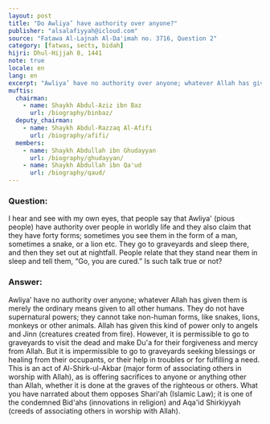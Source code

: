 ```yaml
---
layout: post
title: "Do Awliya’ have authority over anyone?"
publisher: "alsalafiyyah@icloud.com"
source: "Fatawa Al-Lajnah Al-Da'imah no. 3716, Question 2"
category: [fatwas, sects, bidah]
hijri: Dhul-Hijjah 8, 1441
note: true
locale: en
lang: en
excerpt: "Awliya’ have no authority over anyone; whatever Allah has given them is merely the ordinary means given to all other humans. They do not have supernatural powers; they cannot take non-human forms, like snakes, lions, monkeys or other animals."
muftis:
  chairman: 
    - name: Shaykh Abdul-Aziz ibn Baz
      url: /biography/binbaz/
  deputy_chairman:
    - name: Shaykh Abdul-Razzaq Al-Afifi
      url: /biography/afifi/
  members: 
    - name: Shaykh Abdullah ibn Ghudayyan
      url: /biography/ghudayyan/
    - name: Shaykh Abdullah ibn Qa'ud
      url: /biography/qaud/
---
```


### Question: 

I hear and see with my own eyes, that people say that Awliya' (pious people) have authority over people in worldly life and they also claim that they have forty forms; sometimes you see them in the form of a man, sometimes a snake, or a lion etc. They go to graveyards and sleep there, and then they set out at nightfall. People relate that they stand near them in sleep and tell them, “Go, you are cured.” Is such talk true or not?

### Answer:

Awliya’ have no authority over anyone; whatever Allah has given them is merely the ordinary means given to all other humans. They do not have supernatural powers; they cannot take non-human forms, like snakes, lions, monkeys or other animals. Allah has given this kind of power only to angels and Jinn (creatures created from fire). However, it is permissible to go to graveyards to visit the dead and make Du'a for their forgiveness and mercy from Allah. But it is impermissible to go to graveyards seeking blessings or healing from their occupants, or their help in troubles or for fulfilling a need. This is an act of Al-Shirk-ul-Akbar (major form of associating others in worship with Allah), as is offering sacrifices to anyone or anything other than Allah, whether it is done at the graves of the righteous or others. What you have narrated about them opposes Shari‘ah (Islamic Law); it is one of the condemned Bid'ahs (innovations in religion) and Aqa'id Shirkiyyah (creeds of associating others in worship with Allah).
